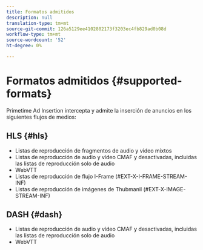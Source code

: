 ```yaml
---
title: Formatos admitidos
description: null
translation-type: tm+mt
source-git-commit: 126a5129ee4102802173f3203ec4fb829ad0b08d
workflow-type: tm+mt
source-wordcount: '52'
ht-degree: 0%

---
```



# Formatos admitidos {#supported-formats}

Primetime Ad Insertion intercepta y admite la inserción de anuncios en los siguientes flujos de medios:

## HLS {#hls}

- Listas de reproducción de fragmentos de audio y vídeo mixtos
- Listas de reproducción de audio y vídeo CMAF y desactivadas, incluidas las listas de reproducción solo de audio
- WebVTT
- Listas de reproducción de flujo I-Frame (#EXT-X-I-FRAME-STREAM-INF)
- Listas de reproducción de imágenes de Thubmanil (#EXT-X-IMAGE-STREAM-INF)

## DASH {#dash}

- Listas de reproducción de audio y vídeo CMAF y desactivadas, incluidas las listas de reproducción solo de audio
- WebVTT
